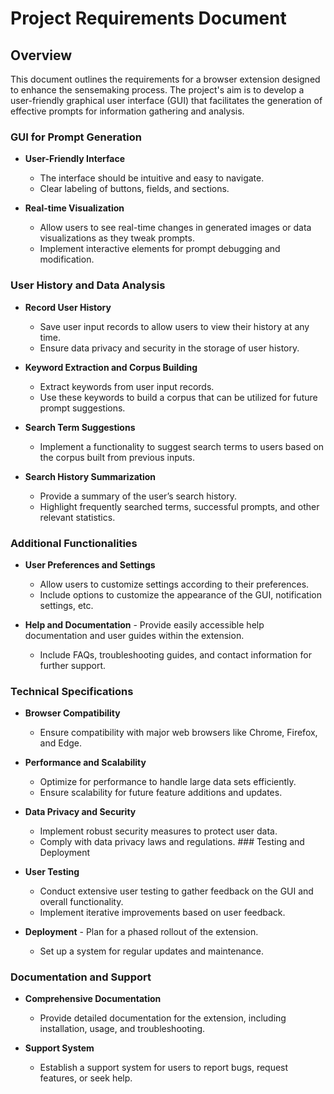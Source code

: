 # Project Requirements Document

## Overview
This document outlines the requirements for a browser extension designed to enhance the sensemaking process. The project's aim is to develop a user-friendly graphical user interface (GUI) that facilitates the generation of effective prompts for information gathering and analysis.

### GUI for Prompt Generation

- **User-Friendly Interface**
  - The interface should be intuitive and easy to navigate.
  - Clear labeling of buttons, fields, and sections.

- **Real-time Visualization**
  - Allow users to see real-time changes in generated images or data visualizations as they tweak prompts.
  - Implement interactive elements for prompt debugging and modification.

### User History and Data Analysis

- **Record User History**
  - Save user input records to allow users to view their history at any time.
  - Ensure data privacy and security in the storage of user history.

- **Keyword Extraction and Corpus Building**
  - Extract keywords from user input records.
  - Use these keywords to build a corpus that can be utilized for future prompt suggestions.

- **Search Term Suggestions**
  - Implement a functionality to suggest search terms to users based on the corpus built from previous inputs.

- **Search History Summarization**
  - Provide a summary of the user’s search history.
  - Highlight frequently searched terms, successful prompts, and other relevant statistics.

### Additional Functionalities

- **User Preferences and Settings**
  - Allow users to customize settings according to their preferences.
  - Include options to customize the appearance of the GUI, notification settings, etc.

- **Help and Documentation** - Provide easily accessible help documentation and user guides within the extension. 
  - Include FAQs, troubleshooting guides, and contact information for further support. 

### Technical Specifications 

- **Browser Compatibility** 
  - Ensure compatibility with major web browsers like Chrome, Firefox, and Edge. 

- **Performance and Scalability** 
  - Optimize for performance to handle large data sets efficiently. 
  - Ensure scalability for future feature additions and updates. 

- **Data Privacy and Security** 
  - Implement robust security measures to protect user data. 
  - Comply with data privacy laws and regulations. ### Testing and Deployment 

- **User Testing** 
  - Conduct extensive user testing to gather feedback on the GUI and overall functionality. 
  - Implement iterative improvements based on user feedback. 

- **Deployment** - Plan for a phased rollout of the extension. 
  - Set up a system for regular updates and maintenance. 

### Documentation and Support 

- **Comprehensive Documentation** 
  - Provide detailed documentation for the extension, including installation, usage, and troubleshooting. 

- **Support System** 
  - Establish a support system for users to report bugs, request features, or seek help. 
